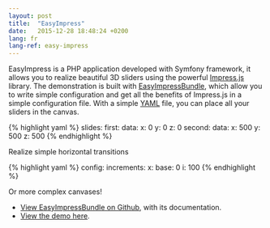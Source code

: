 ```yaml
---
layout: post
title:  "EasyImpress"
date:   2015-12-28 18:48:24 +0200
lang: fr
lang-ref: easy-impress
---
```


EasyImpress is a PHP application developed with Symfony framework, it allows you to realize beautiful 3D sliders using
the powerful [Impress.js](https://github.com/bartaz/impress.js/) library.
The demonstration is built with [EasyImpressBundle](https://github.com/Orbitale/EasyImpressBundle), which allow you to
write simple configuration and get all the benefits of Impress.js in a simple configuration file.
With a simple [YAML](http://en.wikipedia.org/wiki/YAML) file, you can place all your sliders in the canvas.

{% highlight yaml %}
slides:
   first:
       data:
           x: 0
           y: 0
           z: 0 
   second:
       data:
           x: 500
           y: 500
           z: 500
{% endhighlight %}

Realize simple horizontal transitions

{% highlight yaml %}
config:
  increments:
      x:
          base: 0
          i: 100
{% endhighlight %}

Or more complex canvases!

* [View EasyImpressBundle on Github](https://github.com/Orbitale/EasyImpressBundle), with its documentation.
* [View the demo here](http://demo.orbitale.io/easy_impress/).
